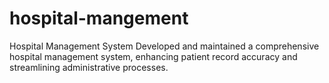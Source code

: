 # hospital-mangement
Hospital Management System Developed and maintained a comprehensive hospital management system, enhancing patient record accuracy and streamlining administrative processes.
